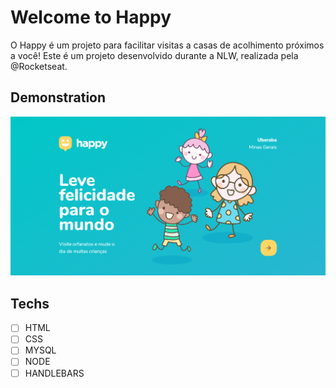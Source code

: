 # Welcome to Happy
O Happy é um projeto para facilitar visitas a casas de acolhimento próximos a você! Este é um projeto desenvolvido durante a NLW, realizada pela @Rocketseat.

## Demonstration
<img src="./public/images/demo.PNG" alt="exemplo"> 

## Techs 

* [ ] HTML
* [ ] CSS
* [ ] MYSQL
* [ ] NODE
* [ ] HANDLEBARS
